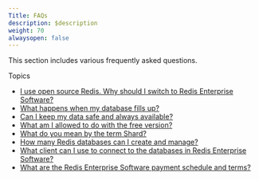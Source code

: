 ```yaml
---
Title: FAQs
description: $description
weight: 70
alwaysopen: false
---
```

This section includes various frequently asked questions.

Topics

-   [I use open source Redis. Why should I switch to Redis Enterprise
    Software?](/redis-enterprise-documentation/faqs/i-use-open-source-redis-why-should-i-switch-to-redis-pack/)
-   [What happens when my database fills
    up?](/redis-enterprise-documentation/faqs/what-happens-when-my-database-fills-up)
-   [Can I keep my data safe and always
    available?](/redis-enterprise-documentation/faqs/can-i-keep-my-data-safe-and-always-available)
-   [What am I allowed to do with the free
    version?](/redis-enterprise-documentation/faqs/what-am-i-allowed-to-do-with-the-free-version)
-   [What do you mean by the term
    Shard?](/redis-enterprise-documentation/faqs/what-do-you-mean-by-the-term-shard)
-   [How many Redis databases can I create and
    manage?](/redis-enterprise-documentation/faqs/how-many-redis-databases-can-i-create-and-manage)
-   [What client can I use to connect to the databases in Redis
    Enterprise
    Software?](/redis-enterprise-documentation/faqs/what-client-can-i-use-to-connect-to-the-databases-in-redis-pack/)
-   [What are the Redis Enterprise Software payment schedule and
    terms?](/redis-enterprise-documentation/faqs/what-are-the-redis-pack-payment-schedule-and-terms/)
